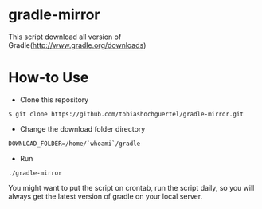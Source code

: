 # gradle-mirror
This script download all version  of Gradle(http://www.gradle.org/downloads)


# How-to Use
* Clone this repository

```
$ git clone https://github.com/tobiashochguertel/gradle-mirror.git
```

* Change the download folder directory

```  
DOWNLOAD_FOLDER=/home/`whoami`/gradle
```

* Run 

```
./gradle-mirror
```

You might want to put the script on crontab, run the script daily, so you will always get the latest version of gradle on your local server. 
